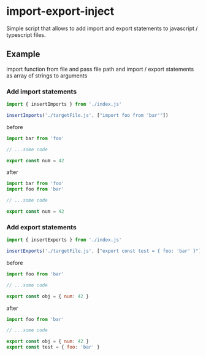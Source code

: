 # import-export-inject

Simple script that allows to add import and export statements to javascript / typescript files.

## Example

import function from file and pass file path and import / export statements as array of strings to arguments

### Add import statements

```js
import { insertImports } from './index.js'

insertImports('./targetFile.js', ["import foo from 'bar'"])
```

before

```js
import bar from 'foo'

// ...some code

export const num = 42
```

after

```js
import bar from 'foo'
import foo from 'bar'

// ...some code

export const num = 42
```

### Add export statements

```js
import { insertExports } from './index.js'

insertExports('./targetFile.js', ["export const test = { foo: 'bar' }"])
```

before

```js
import foo from 'bar'

// ...some code

export const obj = { num: 42 }
```

after

```js
import foo from 'bar'

// ...some code

export const obj = { num: 42 }
export const test = { foo: 'bar' }
```
